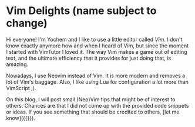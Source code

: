 # Vim Delights (name subject to change)

Hi everyone! I'm Yochem and I like to use a little editor called _Vim_. I don't
know exactly anymore how and when I heard of Vim, but since the moment I
started with VimTutor I loved it. The way Vim makes a game out of editing text,
and the ultimate efficiency that it provides for just doing that, is amazing.

Nowadays, I use Neovim instead of Vim. It is more modern and removes a lot of
Vim's baggage. Also, I like using Lua for configuration a lot more than
VimScript ;).

On this blog, I will post small (Neo)Vim tips that might be of interest to
others. Chances are that I did not come up with the provided code snippets or
ideas. If you see something that should be credited to others, [let me
know]({{<ref contact >}}).
